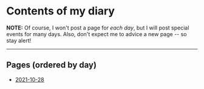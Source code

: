 # Contents of my diary

**NOTE:** Of course, I won't post a page for *each day*, but I will post special events for
many days. Also, don't expect me to advice a new page -- so stay alert!

----

## Pages (ordered by day)

- [2021-10-28](https://diddileija.github.io/diary/2021-10-28)
